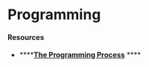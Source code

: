 # Programming

#### Resources

* \*\*\*\*[**The Programming Process**](http://www2.hawaii.edu/~takebaya/ics111/process_of_programming/process_of_programming.html) ****


